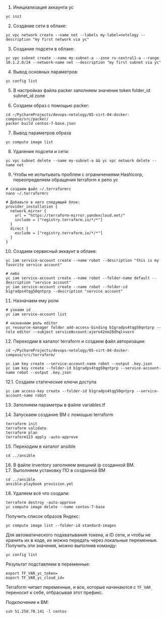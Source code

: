 1. Инициализация аккаунта yc
```commandline
yc init
```
2. Создание сети в облаке:
```commandline
yc vpc network create --name net --labels my-label=netology --description "my first network via yc"
```
3. Создание подсети в облаке:
```commandline
yc vpc subnet create --name my-subnet-a --zone ru-central1-a --range 10.1.2.0/24 --network-name net --description "my first subnet via yc"
```
4. Вывод основных параметров:
```commandline
yc config list
```
5. В настройках файла packer заполняем значение token folder_id subnet_id zone

6. Создаем образ с помощью packer:
```commandline
cd ~/PycharmProjects/devops-netology/05-virt-04-docker-compose/src/packer/
packer build centos-7-base.json
```
7. Вывод параметров образа
```commandline
yc compute image list
```
8. Удаление подсети и сети:
```commandline
yc vpc subnet delete --name my-subnet-a && yc vpc network delete --name net
```
9. Чтобы не испытывать проблем с ограничениями Hashicorp, переопределяем обращения terraform к репо yc
```commandline
# создаем файл ~/.terraformrc
nano ~/.terraformrc

# Добавьте в него следующий блок:
provider_installation {
  network_mirror {
    url = "https://terraform-mirror.yandexcloud.net/"
    include = ["registry.terraform.io/*/*"]
  }
  direct {
    exclude = ["registry.terraform.io/*/*"]
  }
}
```
10. Создаем сервисный аккаунт в облаке:
```commandline
yc iam service-account create --name robot --description "this is my favorite service account"

# либо
yc iam service-account create --name robot --folder-name default --description "service account"
yc iam service-account create --name robot --folder-id b1gradps4tqg50qntprp --description "service account"
```
11. Назначаем ему роли
```commandline
# узнаем id
yc iam service-account list

# назначаем роль editor
yc resource-manager folder add-access-binding b1gradps4tqg50qntprp --role editor --subject serviceAccount:ajero42nm28dhqlvvorn
```
12. Переходим в каталог terraform и создаем файл авторизации:
```commandline
cd ~/PycharmProjects/devops-netology/05-virt-04-docker-compose/src/terraform/

yc iam key create --service-account-name robot --output .key.json
yc iam key create --folder-id b1gradps4tqg50qntprp --service-account-name robot --output .key.json
```

12.1. Создаем статические ключи доступа
```commandline
yc iam access-key create --folder-id b1gradps4tqg50qntprp --service-account-name robot
```

13. Заполняем параметры в файле variables.tf

14. Запускаем создание ВМ с помощью terraform
```commandline
terraform init
terraform validate
terraform plan
terraform123 apply -auto-approve
```
15. Переходим в каталог ansible
```commandline
cd ../ansible
```
16. В файле inventory заполняем внешний ip созданной ВМ.
17. Выполняем установку ПО в созданной ВМ
```commandline
cd ../ansible
ansible-playbook provision.yml
```
18. Удаляем всё что создали:
```commandline
terraform destroy -auto-approve
yc compute image delete --name centos-7-base
```

Получить список образов Яндекс:
```commandline
yc compute image list --folder-id standard-images
```

Для автоматического подхватывания токена, и ID сети, и чтобы не хранить их в коде, их можно передать через локальные переменные.
Получить эти значения, можно выполнив команду:

```commandline
yc config list
```

Результат подставляем в переменные:
```commandline
export TF_VAR_yc_token=
export TF_VAR_yc_cloud_id=
```

Terraform читает переменные, и все, которые начинаются с `TF_VAR_` переносит к себе, отбрасывая этот префикс.

Подключение к ВМ:
```commandline
ssh 51.250.78.141 -l centos
```